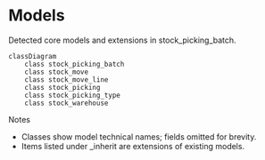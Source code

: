 # Models

Detected core models and extensions in stock_picking_batch.

```mermaid
classDiagram
    class stock_picking_batch
    class stock_move
    class stock_move_line
    class stock_picking
    class stock_picking_type
    class stock_warehouse
```

Notes
- Classes show model technical names; fields omitted for brevity.
- Items listed under _inherit are extensions of existing models.
